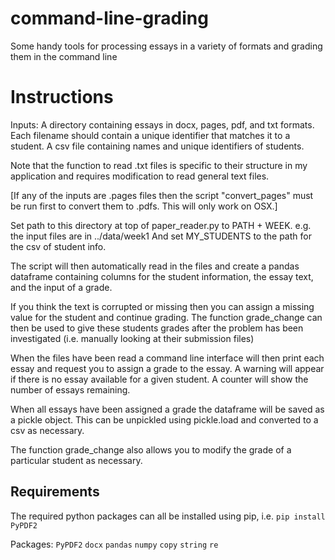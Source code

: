 # command-line-grading
Some handy tools for processing essays in a variety of formats and grading them in the command line

# Instructions
Inputs:
A directory containing essays in docx, pages, pdf, and txt formats.
Each filename should contain a unique identifier that matches it to a student.
A csv file containing names and unique identifiers of students.

Note that the function to read .txt files is specific to their structure in my
application and requires modification to read general text files.

[If any of the inputs are .pages files then the script "convert_pages" must be run
first to convert them to .pdfs. This will only work on OSX.]

Set path to this directory at top of paper_reader.py to PATH + WEEK.
e.g. the input files are in ../data/week1
And set MY_STUDENTS to the path for the csv of student info.


The script will then automatically read in the files and create a pandas
dataframe containing columns for the student information, the essay text,
and the input of a grade.

If you think the text is corrupted or missing then you can assign a missing value
for the student and continue grading. The function grade_change can then be used to
give these students grades after the problem has been investigated (i.e. manually
looking at their submission files)

When the files have been read a command line interface will then print each
essay and request you to assign a grade to the essay. A warning will
appear if there is no essay available for a given student.  A counter will show
the number of essays remaining.


When all essays have been assigned a grade the dataframe will be saved as a pickle
object. This can be unpickled using pickle.load and converted to a csv as necessary.

The function grade_change also allows you to modify the grade of a particular student
as necessary.

## Requirements
The required python packages can all be installed using pip, i.e.
`pip install PyPDF2`

Packages:
`PyPDF2`
`docx`
`pandas`
`numpy`
`copy`
`string`
`re`
